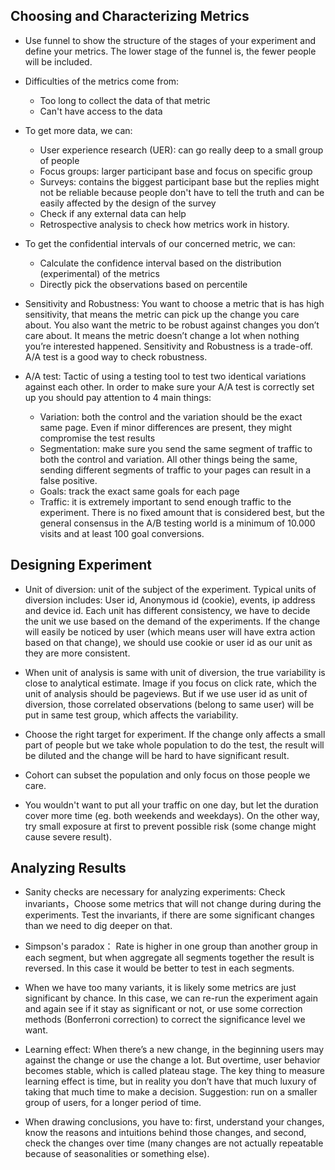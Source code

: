 ## Choosing and Characterizing Metrics
* Use funnel to show the structure of the stages of your experiment and define your metrics. The lower stage of the funnel is, the fewer people will be included.

* Difficulties of the metrics come from:
  * Too long to collect the data of that metric
  * Can't have access to the data

* To get more data, we can:
  * User experience research (UER): can go really deep to a small group of people
  * Focus groups: larger participant base and focus on specific group
  * Surveys: contains the biggest participant base but the replies might not be reliable because people don't have to tell the truth and can be easily affected by the design of the survey
  * Check if any external data can help
  * Retrospective analysis to check how metrics work in history.

* To get the confidential intervals of our concerned metric, we can:
  * Calculate the confidence interval based on the distribution (experimental) of the metrics
  * Directly pick the observations based on percentile

* Sensitivity and Robustness: You want to choose a metric that is has high sensitivity, that means the metric can pick up the change you care about. You also want the metric to be robust against changes you don’t care about. It means the metric doesn’t change a lot when nothing you’re interested happened. Sensitivity and Robustness is a trade-off. A/A test is a good way to check robustness.

* A/A test: Tactic of using a testing tool to test two identical variations against each other. In order to make sure your A/A test is correctly set up you should pay attention to 4 main things:
  * Variation: both the control and the variation should be the exact same page. Even if minor differences are present, they might compromise the test results
  * Segmentation: make sure you send the same segment of traffic to both the control and variation. All other things being the same, sending different segments of traffic to your pages can result in a false positive.
  * Goals: track the exact same goals for each page
  * Traffic: it is extremely important to send enough traffic to the experiment. There is no fixed amount that is considered best, but the general consensus in the A/B testing world is a minimum of 10.000 visits and at least 100 goal conversions.


## Designing Experiment
* Unit of diversion: unit of the subject of the experiment. Typical units of diversion includes: User id, Anonymous id (cookie), events, ip address and device id. Each unit has different consistency, we have to decide the unit we use based on the demand of the experiments. If the change will easily be noticed by user (which means user will have extra action based on that change), we should use cookie or user id as our unit as they are more consistent.

* When unit of analysis is same with unit of diversion, the true variability is close to analytical estimate. Image if you focus on click rate, which the unit of analysis should be pageviews. But if we use user id as unit of diversion, those correlated observations (belong to same user) will be put in same test group, which affects the variability.

* Choose the right target for experiment. If the change only affects a small part of people but we take whole population to do the test, the result will be diluted and the change will be hard to have significant result.

* Cohort can subset the population and only focus on those people we care.

* You wouldn't want to put all your traffic on one day, but let the duration cover more time (eg. both weekends and weekdays). On the other way, try small exposure at first to prevent possible risk (some change might cause severe result).

## Analyzing Results
* Sanity checks are necessary for analyzing experiments: Check invariants，Choose some metrics that will not change during during the experiments. Test the invariants, if there are some significant changes than we need to dig deeper on that.

* Simpson's paradox： Rate is higher in one group than another group in each segment, but when aggregate all segments together the result is reversed. In this case it would be better to test in each segments.

* When we have too many variants, it is likely some metrics are just significant by chance. In this case, we can re-run the experiment again and again see if it stay as significant or not, or use some correction methods (Bonferroni correction) to correct the significance level we want.

* Learning effect: When there’s a new change, in the beginning users may against the change or use the change a lot. But overtime, user behavior becomes stable, which is called plateau stage. The key thing to measure learning effect is time, but in reality you don’t have that much luxury of taking that much time to make a decision. Suggestion: run on a smaller group of users, for a longer period of time.

* When drawing conclusions, you have to: first, understand your changes, know the reasons and intuitions behind those changes, and second, check the changes over time (many changes are not actually repeatable because of seasonalities or something else).
